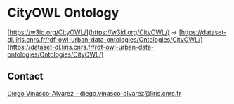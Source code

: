 # CityOWL Ontology
[https://w3id.org/CityOWL/](https://w3id.org/CityOWL/) -> [https://dataset-dl.liris.cnrs.fr/rdf-owl-urban-data-ontologies/Ontologies/CityOWL/](https://dataset-dl.liris.cnrs.fr/rdf-owl-urban-data-ontologies/Ontologies/CityOWL/)



## Contact
[Diego Vinasco-Alvarez - diego.vinasco-alvarez@liris.cnrs.fr](mailto:diego.vinasco-alvarez@liris.cnrs.fr)
